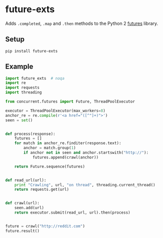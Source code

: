 # future-exts

Adds `.completed`, `.map` and `.then` methods to the Python 2 [futures][futures] library.

## Setup

`pip install future-exts`

## Example

``` python
import future_exts  # noqa
import re
import requests
import threading

from concurrent.futures import Future, ThreadPoolExecutor

executor = ThreadPoolExecutor(max_workers=8)
anchor_re = re.compile(r'<a href="([^"]+)">')
seen = set()


def process(response):
    futures = []
    for match in anchor_re.finditer(response.text):
        anchor = match.group(1)
        if anchor not in seen and anchor.startswith("http://"):
            futures.append(crawl(anchor))

    return Future.sequence(futures)


def read_url(url):
    print "Crawling", url, "on thread", threading.current_thread()
    return requests.get(url)


def crawl(url):
    seen.add(url)
    return executor.submit(read_url, url).then(process)


future = crawl("http://reddit.com")
future.result()
```

[futures]: https://pypi.python.org/pypi/futures
